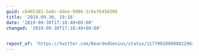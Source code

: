 ```yaml
---
guid: c6465381-ba8c-4dee-9986-1c6efb450206
title: '2019.09.30, 19:18'
date: '2019-09-30T17:18:40+00:00'
changed: '2019-09-30T17:18:48+00:00'


repost_of: 'https://twitter.com/BeardedGenius/status/1177902800988229632?s=20'
---
```


